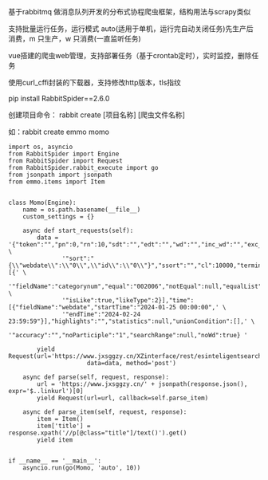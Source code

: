 基于rabbitmq 做消息队列开发的分布式协程爬虫框架，结构用法与scrapy类似

支持批量运行任务，运行模式 auto(适用于单机，运行完自动关闭任务)先生产后消费，m 只生产，w 只消费(一直监听任务)

vue搭建的爬虫web管理，支持部署任务（基于crontab定时），实时监控，删除任务

使用curl_cffi封装的下载器，支持修改http版本，tls指纹

pip install RabbitSpider==2.6.0

创建项目命令：
    rabbit create [项目名称] [爬虫文件名称]

如：rabbit create emmo momo

    import os, asyncio
    from RabbitSpider import Engine
    from RabbitSpider import Request
    from RabbitSpider.rabbit_execute import go
    from jsonpath import jsonpath
    from emmo.items import Item


    class Momo(Engine):
        name = os.path.basename(__file__)
        custom_settings = {}
    
        async def start_requests(self):
            data = '{"token":"","pn":0,"rn":10,"sdt":"","edt":"","wd":"","inc_wd":"","exc_wd":"","fields":"","cnum":"",' \
                   '"sort":"{\\"webdate\\":\\"0\\",\\"id\\":\\"0\\"}","ssort":"","cl":10000,"terminal":"","condition":[{' \
                   '"fieldName":"categorynum","equal":"002006","notEqual":null,"equalList":null,"notEqualList":null,' \
                   '"isLike":true,"likeType":2}],"time":[{"fieldName":"webdate","startTime":"2024-01-25 00:00:00",' \
                   '"endTime":"2024-02-24 23:59:59"}],"highlights":"","statistics":null,"unionCondition":[],' \
                   '"accuracy":"","noParticiple":"1","searchRange":null,"noWd":true} '
    
            yield Request(url='https://www.jxsggzy.cn/XZinterface/rest/esinteligentsearch/getFullTextDataNew',
                          data=data, method='post')
    
        async def parse(self, request, response):
            url = 'https://www.jxsggzy.cn/' + jsonpath(response.json(), expr='$..linkurl')[0]
            yield Request(url=url, callback=self.parse_item)
    
        async def parse_item(self, request, response):
            item = Item()
            item['title'] = response.xpath('//p[@class="title"]/text()').get()
            yield item
    
    
    if __name__ == '__main__':
        asyncio.run(go(Momo, 'auto', 10))


